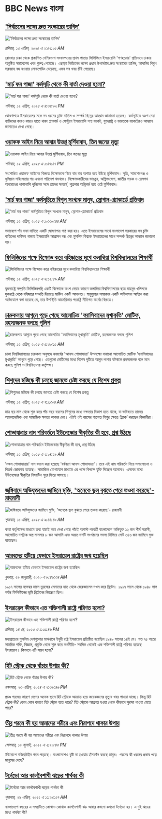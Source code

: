 # BBC News বাংলা## ['নির্বাচনের লক্ষ্যে দ্রুত সংস্কারের তাগিদ'](https://www.bbc.com/bengali/articles/c0qn8g2781ko?at_campaign=githubrss)!['নির্বাচনের লক্ষ্যে দ্রুত সংস্কারের তাগিদ'](https://ichef.bbci.co.uk/ace/standard/240/cpsprodpb/77ca/live/c5a7b7f0-180d-11f0-a005-1395878ce60b.jpg)_রবিবার, ১৩ এপ্রিল, ২০২৫ এ ২:৫২:০৫ AM_রোববার ঢাকা থেকে প্রকাশিত বেশিরভাগ সংবাদপত্রের প্রথম পাতায় ফিলিস্তিনে ইসরায়েলি 'গণহত্যার' প্রতিবাদে ঢাকায় অনুষ্ঠিত সমাবেশের খবর গুরুত্ব পেয়েছে। এছাড়া নির্বাচনের লক্ষ্যে প্রধান উপদেষ্টার দ্রুত সংস্কারের তাগিদ, আদানির বিদ্যুৎ সরবরাহ বন্ধ হওয়ায় লোডশেডিং বেড়েছে, এমন সব খবর ঠাঁই পেয়েছে।## ['মার্চ ফর গাজা' কর্মসূচি থেকে কী বার্তা দেওয়া হলো?](https://www.bbc.com/bengali/articles/cg5qz7e55peo?at_campaign=githubrss)!['মার্চ ফর গাজা' কর্মসূচি থেকে কী বার্তা দেওয়া হলো?](https://ichef.bbci.co.uk/ace/standard/240/cpsprodpb/de92/live/3687fec0-17bf-11f0-a710-e18c9fa98fc5.jpg)_শনিবার, ১২ এপ্রিল, ২০২৫ এ ৪:৩৪:০২ PM_ঘোষণাপত্রে ইসরায়েলের সঙ্গে সব ধরনের চুক্তি বাতিল ও সম্পর্ক ছিন্নের আহ্বান জানানো হয়েছে। কর্মসূচিতে অংশ নেয়া ব্যক্তিদের কারও কারও হাতে থাকা প্ল্যাকার্ড ও ফেস্টুনে ইসরায়েলি পণ্য বয়কট, যুক্তরাষ্ট্র ও ভারতকে বয়কটেরও আহ্বান জানাতেও দেখা গেছে।## [ওয়াকফ আইন নিয়ে আবার উত্তপ্ত মুর্শিদাবাদ, তিন জনের মৃত্যু](https://www.bbc.com/bengali/articles/cpwz7w54n2jo?at_campaign=githubrss)![ওয়াকফ আইন নিয়ে আবার উত্তপ্ত মুর্শিদাবাদ, তিন জনের মৃত্যু](https://ichef.bbci.co.uk/ace/standard/240/cpsprodpb/4080/live/e99e01d0-177e-11f0-8a1e-3ff815141b98.jpg)_শনিবার, ১২ এপ্রিল, ২০২৫ এ ১:৪৭:৪৭ PM_সংশোধিত ওয়াকফ আইনের বিরুদ্ধে বিক্ষোভকে ঘিরে বার বার অশান্ত হয়ে উঠছে মুর্শিদাবাদ। সুতি, সামশেরগঞ্জ ও ধুলিয়ান সহিংসতার পর এখনো পরিবেশ থমথমে।
বিক্ষোভকারীদের ভাঙচুর, অগ্নিসংযোগ, জাতীয় সড়ক ও রেলপথ অবরোধের পাশাপাশি পুলিশের সঙ্গে তাদের সংঘর্ষে, শুক্রবার অগ্নিগর্ভ হয়ে ওঠে মুর্শিদাবাদ।## ['মার্চ ফর গাজা' কর্মসূচিতে বিপুল সংখ্যক মানুষ, স্লোগান-প্ল্যাকার্ডে প্রতিবাদ](https://www.bbc.com/bengali/articles/cdxnvxwn5d2o?at_campaign=githubrss)!['মার্চ ফর গাজা' কর্মসূচিতে বিপুল সংখ্যক মানুষ, স্লোগান-প্ল্যাকার্ডে প্রতিবাদ](https://ichef.bbci.co.uk/ace/standard/240/cpsprodpb/dc44/live/63ea5970-1784-11f0-a967-777a0baaf8c3.jpg)_শনিবার, ১২ এপ্রিল, ২০২৫ এ ১০:৩৮:৪৪ AM_সমাবেশে পাঁচ দফা দাবিতে একটি ঘোষণাপত্র পাঠ করা হয়। এতে ইসরায়েলের সাথে বাংলাদেশ সরকারের সব চুক্তি বাতিলের দাবিসহ গাজায় ইসরায়েলি আগ্রাসন বন্ধ এবং মুসলিম বিশ্বকে ইসরায়েলের সাথে সম্পর্ক ছিন্নের আহ্বান জানানো হয়।## [ফিলিস্তিনের পক্ষে বিক্ষোভ করে বহিষ্কারের মুখে কলাম্বিয়া বিশ্ববিদ্যালয়ের শিক্ষার্থী](https://www.bbc.com/bengali/articles/c0qngk9d5gxo?at_campaign=githubrss)![ফিলিস্তিনের পক্ষে বিক্ষোভ করে বহিষ্কারের মুখে কলাম্বিয়া বিশ্ববিদ্যালয়ের শিক্ষার্থী](https://ichef.bbci.co.uk/ace/standard/240/cpsprodpb/9630/live/105435f0-1767-11f0-a455-cf1d5f751d2f.jpg)_শনিবার, ১২ এপ্রিল, ২০২৫ এ ৯:১২:৫৯ AM_যুক্তরাষ্ট্রে সম্প্রতি ফিলিস্তিনপন্থি একটি বিক্ষোভে অংশ নেয়ার কারণে কলাম্বিয়া বিশ্ববিদ্যালয়ের ছাত্র মাহমুদ খলিলকে যুক্তরাষ্ট্র থেকে বহিষ্কারে সম্মতি দিয়েছে মার্কিন একটি আদালত। স্নায়ুযুদ্ধের সময়কার একটি অভিবাসন আইনে করা অভিযোগে বলা হয়েছে যে, তার উপস্থিতি আমেরিকার পররাষ্ট্র নীতিগত স্বার্থের বিরুদ্ধে।## [চারুকলায় আগুনে পুড়ে গেছে আলোচিত 'ফ্যাসিবাদের মুখাকৃতি' মোটিফ, রহস্যজনক বলছে পুলিশ](https://www.bbc.com/bengali/articles/cgm8jrvyxr8o?at_campaign=githubrss)![চারুকলায় আগুনে পুড়ে গেছে আলোচিত 'ফ্যাসিবাদের মুখাকৃতি' মোটিফ, রহস্যজনক বলছে পুলিশ](https://ichef.bbci.co.uk/ace/standard/240/cpsprodpb/da09/live/7883cd70-1758-11f0-b1b3-7358f8d35a35.jpg)_শনিবার, ১২ এপ্রিল, ২০২৫ এ ৫:৩০:১১ AM_ঢাকা বিশ্ববিদ্যালয়ের চারুকলা অনুষদে নববর্ষের 'আনন্দ শোভাযাত্রা' উপলক্ষ্যে বানানো আলোচিত মোটিফ 'ফ্যাসিবাদের মুখাকৃতি' আগুনে পুড়ে গেছে। এতগুলো মোটিফের মধ্যে বিশেষ দুটিতে আগুন লাগার ঘটনাকে রহস্যজনক বলে মনে করছে পুলিশ ও বিশ্ববিদ্যালয় কর্তৃপক্ষ।## [শিশুদের মস্তিষ্কে কী চলছে জানতে চেষ্টা করছে যে বিশেষ প্রকল্প](https://www.bbc.com/bengali/articles/cly1q8zqw2xo?at_campaign=githubrss)![শিশুদের মস্তিষ্কে কী চলছে জানতে চেষ্টা করছে যে বিশেষ প্রকল্প](https://ichef.bbci.co.uk/ace/standard/240/cpsprodpb/1471/live/73441a20-16b5-11f0-8a1e-3ff815141b98.jpg)_শনিবার, ১২ এপ্রিল, ২০২৫ এ ৭:১১:০৪ AM_মাত্র ছয় মাস থেকে শুরু করে পাঁচ বছর বয়সের শিশুদের মধ্যে দক্ষতার বিকাশ হতে থাকে, যা ভবিষ্যতে তাদের অ্যাকাডেমিক এবং সামাজিক ক্ষমতা আকার দেয়। এটাই ওই বয়সের শতশত শিশুর ক্ষেত্রে ‘ট্র্যাক’ করছেন বিজ্ঞানীরা।## [শোভাযাত্রার নাম পরিবর্তনে ইউনেস্কোর স্বীকৃতির কী হবে, প্রশ্ন উঠছে](https://www.bbc.com/bengali/articles/cvg871pnw0zo?at_campaign=githubrss)![শোভাযাত্রার নাম পরিবর্তনে ইউনেস্কোর স্বীকৃতির কী হবে, প্রশ্ন উঠছে](https://ichef.bbci.co.uk/ace/standard/240/cpsprodpb/d0b0/live/91d6aca0-16f1-11f0-b644-13c0d1d79f75.jpg)_শনিবার, ১২ এপ্রিল, ২০২৫ এ ২:০৪:১৯ AM_'মঙ্গল শোভাযাত্রার' নাম বদলে করা হয়েছে 'বর্ষবরণ আনন্দ শোভাযাত্রা'। তবে এই নাম পরিবর্তন নিয়ে সমালোচনা ও বিতর্ক জোরদার হয়েছে। সামাজিক যোগাযোগ মাধ্যমে এর পক্ষে বিপক্ষে যুক্তি দিচ্ছেন অনেকে। এসবের মধ্যে ইউনেস্কোর স্বীকৃতির বিষয়টিও ঘুরে ফিরে আসছে।## [জঙ্গিবাদে অভিযুক্তদের জামিনে মুক্তি, 'অনেকে ভুল বুঝতে পেরে তওবা করেছে'- রাহমানী](https://www.bbc.com/bengali/articles/c3v95kkvq2no?at_campaign=githubrss)![জঙ্গিবাদে অভিযুক্তদের জামিনে মুক্তি, 'অনেকে ভুল বুঝতে পেরে তওবা করেছে'- রাহমানী](https://ichef.bbci.co.uk/ace/standard/240/cpsprodpb/16fb/live/f3ee3230-163f-11f0-a455-cf1d5f751d2f.jpg)_শুক্রবার, ১১ এপ্রিল, ২০২৫ এ ৯:৪৪:৪০ AM_কারা কর্তৃপক্ষের মাধ্যমে তথ্য যাচাই করে দেখা গেছে পাঁচই অগাস্ট পরবর্তী বাংলাদেশে অভিযুক্ত ১২ জন শীর্ষ সন্ত্রাসী, আলোচিত দশট্রাক অস্ত্র মামলার ৮ জন আসামি এবং অন্তত দশটি সংগঠনের সদস্য মিলিয়ে মোট ৩৪৬ জন জামিনে মুক্ত হয়েছেন।## [আরবদের হটিয়ে যেভাবে ইসরায়েল রাষ্ট্রের জন্ম হয়েছিল](https://www.bbc.com/bengali/news-40351128?at_campaign=githubrss)![আরবদের হটিয়ে যেভাবে ইসরায়েল রাষ্ট্রের জন্ম হয়েছিল](https://ichef.bbci.co.uk/ace/standard/240/cpsprodpb/E823/production/_96572495_615c50f6-ef2a-4927-81d7-abe707054460.jpg)_বুধবার, ২৯ জানুয়ারী, ২০২০ এ ৮:৪৬:৩৪ AM_১৯১৭ সালের নভেম্বর মাসে তুরস্কের সেনাদের হাত থেকে জেরুজালেম দখল করে ব্রিটেন। ১৯১৭ সালে থেকে ১৯৪৮ সাল পর্যন্ত ফিলিস্তিনের ভূমি ব্রিটেনের নিয়ন্ত্রণে ছিল।## [ইসরায়েল কীভাবে এত শক্তিশালী রাষ্ট্রে পরিণত হলো? ](https://www.bbc.com/bengali/articles/cw01w1pp9ljo?at_campaign=githubrss)![ইসরায়েল কীভাবে এত শক্তিশালী রাষ্ট্রে পরিণত হলো? ](https://ichef.bbci.co.uk/ace/standard/240/cpsprodpb/f1a2/live/52ef9870-f18d-11ed-a76e-533966f5f143.jpg)_রবিবার, ১৪ মে, ২০২৩ এ ১:৩১:৪৬ PM_মধ্যপ্রাচ্যের মুসলিম দেশগুলোর মাঝখানে ইহুদী রাষ্ট্র ইসরায়েল প্রতিষ্ঠিত হয়েছিল ১৯৪৮ সালের ১৪ই মে। গত ৭৫ বছরে সামরিক শক্তি, বিজ্ঞান, প্রযুক্তি থেকে শুরু করে অর্থনীতি- সবদিক থেকেই এক শক্তিশালী রাষ্ট্রে পরিণত হয়েছে ইসরায়েল। কিভাবে এটি সম্ভব হলো?## [হিট স্ট্রোক থেকে বাঁচার উপায় কী?](https://www.bbc.com/bengali/articles/cw0vx9lrp91o?at_campaign=githubrss)![হিট স্ট্রোক থেকে বাঁচার উপায় কী?](https://ichef.bbci.co.uk/ace/standard/240/cpsprodpb/5258/live/10402100-017e-11ef-97f7-e98b193ef1b8.jpg)_মঙ্গলবার, ২৩ এপ্রিল, ২০২৪ এ ২:৩৮:৪৬ PM_প্রচণ্ড গরমের কারণে দেশের অনেক স্থানে হিট স্ট্রোকে আক্রান্ত হয়ে কয়েকজনের মৃত্যুর খবর পাওয়া যাচ্ছে। কিন্তু হিট স্ট্রোক কী? কোন কোন কারণে  হিট স্ট্রোক হতে পারে? হিট স্ট্রোকে আক্রান্ত হওয়া থেকে কীভাবে সুরক্ষা পাওয়া যেতে পারে?## [তীব্র গরমে কী হয় আমাদের শরীরে এবং নিরাপদে থাকার উপায়](https://www.bbc.com/bengali/news-62208331?at_campaign=githubrss)![তীব্র গরমে কী হয় আমাদের শরীরে এবং নিরাপদে থাকার উপায়](https://ichef.bbci.co.uk/ace/standard/240/cpsprodpb/14645/production/_125952538_gettyimages-153792684.jpg)_সোমবার, ১৮ জুলাই, ২০২২ এ ২:২০:৪৩ PM_ইউরোপে নজিরবিহীন গরম পড়েছে। বাংলাদেশেও বৃষ্টি না হওয়ায় হাঁসফাঁস করছে মানুষ। গরমের কী ধরনের প্রভাব পড়ে মানুষের দেহে?## [টর্নেডো আর কালবৈশাখী ঝড়ের পার্থক্য কী](https://www.bbc.com/bengali/news-61267622?at_campaign=githubrss)![টর্নেডো আর কালবৈশাখী ঝড়ের পার্থক্য কী](https://ichef.bbci.co.uk/ace/standard/240/cpsprodpb/DB15/production/_124358065_gettyimages-1240264532.jpg)_শুক্রবার, ২৯ এপ্রিল, ২০২২ এ ১১:২৩:৫৭ AM_বাংলাদেশে বছরের এ সময়টিতে কোথাও কোথাও কালবৈশাখী ঝড় আবার কখনো কখনো টর্নেডো হয়। এ দুই ঝড়ের মধ্যে পার্থক্য কী?